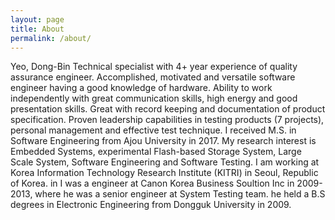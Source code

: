 ```yaml
---
layout: page
title: About
permalink: /about/
---
```

Yeo, Dong-Bin
Technical specialist with 4+ year experience of quality assurance engineer. Accomplished, motivated and versatile software engineer having a good knowledge of hardware. Ability to work independently with great communication skills, high energy and good presentation skills. Great with record keeping and documentation of product specification. Proven leadership capabilities in testing products (7 projects), personal management and effective test technique. 
I received  M.S. in Software Engineering from Ajou University in 2017. My research interest is Embedded Systems, experimental Flash-based Storage System, Large Scale System, Software Engineering and Software Testing. I am working at Korea Information Technology Research Institute (KITRI) in Seoul, Republic of Korea. in I was a engineer at Canon Korea Business Soultion Inc in 2009-2013, where he was a senior engineer at System Testing team. he held a B.S degrees in Electronic Engineering from Dongguk University in 2009.